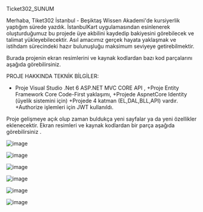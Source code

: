 Ticket302_SUNUM 

Merhaba, Tiket302 İstanbul - Beşiktaş Wissen Akademi'de kursiyerlik yaptığım sürede yazdık. İstanbulKart uygulamasından esinlenerek oluşturduğumuz bu projede üye akbilini kaydedip bakiyesini görebilecek ve talimat yükleyebilecektir. Asıl amacımız gerçek hayata yaklaşmak ve istihdam sürecindeki hazır bulunuşluğu maksimum seviyeye getirebilmektir.

Burada projenin ekran resimlerini ve kaynak kodlardan bazı kod parçalarını aşağıda görebilirsiniz.

PROJE HAKKINDA TEKNİK BİLGİLER: 
+ Proje Visual Studio .Net 6 ASP.NET MVC CORE API ,
+Proje Entity Framework Core Code-First yaklaşımı,
+Projede AspnetCore Identity (üyelik sistemini için)
+Projede 4 katman (EL,DAL,BLL,API) vardır.
+Authorize işlemleri için JWT kullanıldı. 

Proje gelişmeye açık olup zaman buldukça yeni sayfalar ya da yeni özellikler eklenecektir. Ekran resimleri ve kaynak kodlardan bir parça aşağıda görebilirsiniz .

![image](https://user-images.githubusercontent.com/117596243/221826343-e904c87d-c953-4fd3-84eb-7651f6c7a1c5.png)

![image](https://user-images.githubusercontent.com/117596243/221826184-6f35b99d-557e-4e4b-a87d-7bda827f584e.png)

![image](https://user-images.githubusercontent.com/117596243/221826733-e336e9b8-752e-4bec-94db-7753932eb601.png)

![image](https://user-images.githubusercontent.com/117596243/221827324-47cc80b5-e341-4cc1-8a2d-f17d0fd17d82.png)

![image](https://user-images.githubusercontent.com/117596243/221827600-43ee9072-3afa-41aa-8b1e-0db79f722508.png)

![image](https://user-images.githubusercontent.com/117596243/221828047-e57034d6-f11c-4fc7-9a8b-b9935a08311a.png)
